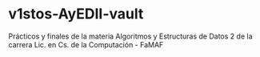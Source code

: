 # v1stos-AyEDII-vault
Prácticos y finales de la materia Algoritmos y Estructuras de Datos 2 de la carrera Lic. en Cs. de la Computación - FaMAF
